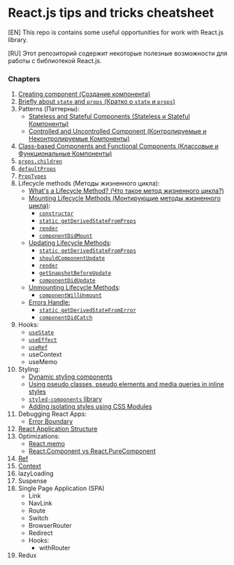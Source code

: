# React.js tips and tricks cheatsheet

[EN]
This repo is contains some useful opportunities for work with React.js library.

[RU]
Этот репозиторий содержит некоторые полезные возможности для работы с библиотекой React.js.

### Chapters

1. [Creating component (Создание компонента)](%20chapters/CreateComponent.md)
2. [Briefly about `state` and `props` (Кратко о `state` и `props`)](%20chapters/state_props.md)
3. Patterns (Паттерны): 
    * [Stateless and Stateful Components (Stateless и Stateful Компоненты)](%20chapters/patterns/StatelessStatefulComponents.md)
    * [Controlled and Uncontrolled Component (Контролируемые  и Неконтролируемые Компоненты)](%20chapters/patterns/ControlledUncontrolledComponents.md)
4. [Class-based Components and Functional Components (Классовые и Функциональные Компоненты)](%20chapters/ClassFuncComponents.md)
5. [`props.children`](%20chapters/props_children.md)
6. [`defaultProps`](%20chapters/defaultProps.md)
7. [`PropTypes`](%20chapters/PropTypes.md)
8. Lifecycle methods (Методы жизненного цикла):
    * [What's a Lifecycle Method? (Что такое метод жизненного цикла?)](%20chapters/lifecycle_methods/LifecycleMethodsDescr.md)
    * [Mounting Lifecycle Methods (Монтирующие методы жизненного цикла)](%20chapters/lifecycle_methods/types/mounting/MountingLifecycleMethods.md):
        * [`constructor`](%20chapters/lifecycle_methods/types/mounting/constructor.md)
        * [`static getDerivedStateFromProps`](%20chapters/lifecycle_methods/types/mounting/getDerivedStateFromProps.md)
        * [`render`](%20chapters/lifecycle_methods/types/mounting/render.md)
        * [`componentDidMount`](%20chapters/lifecycle_methods/types/mounting/componentDidMount.md)
    * [Updating Lifecycle Methods](%20chapters/lifecycle_methods/types/updating/UpdatingLifecycleMethods.md):
        * [`static getDerivedStateFromProps`](%20chapters/lifecycle_methods/types/mounting/getDerivedStateFromProps.md)
        * [`shouldComponentUpdate`](%20chapters/lifecycle_methods/types/updating/shouldComponentUpdate.md)
        * [`render`](%20chapters/lifecycle_methods/types/mounting/render.md)
        * [`getSnapshotBeforeUpdate`](%20chapters/lifecycle_methods/types/updating/getSnapshotBeforeUpdate.md)
        * [`componentDidUpdate`](%20chapters/lifecycle_methods/types/updating/componentDidUpdate.md)
    * [Unmounting Lifecycle Methods](%20chapters/lifecycle_methods/types/unmounting/UnmountingLifecycleMethods.md):
        * [`componentWillUnmount`](%20chapters/lifecycle_methods/types/unmounting/componentWillUnmount.md)
    * [Errors Handle:](%20chapters/lifecycle_methods/types/errors/errors_handle.md)
        * [`static getDerivedStateFromError`](%20chapters/lifecycle_methods/types/errors/getDerivedStateFromError.md)
        * [`componentDidCatch`](%20chapters/lifecycle_methods/types/errors/componentDidCatch.md)
9. Hooks:
    * [`useState`](%20chapters/hooks/useState.md) 
    * [`useEffect`](%20chapters/hooks/useEffect.md)
    * [`useRef`](%20chapters/hooks/useRef.md)
    * useContext
    * useMemo
10. Styling:
    * [Dynamic styling components](%20chapters/styling/dynamic_styling.md)  
    * [Using pseudo classes, pseudo elements and media queries in inline styles](%20chapters/styling/radium.md) 
    * [`styled-components` library](%20chapters/styling/styled-components.md) 
    * [Adding isolating styles using CSS Modules](%20chapters/styling/css_modules.md)   
11. Debugging React Apps:
    * [Error Boundary](%20chapters/debug/error_boundary.md)
12. [React Application Structure](%20chapters/structure/app_structure.md)
13. Optimizations:
    * [React.memo](%20chapters/optimization/react_memo.md)
    * [React.Component vs React.PureComponent](%20chapters/optimization/component_vs_purecomponent.md)
14. [Ref](%20chapters/ref/ref.md)
15. [Context](%20chapters/context/context.md)
16. lazyLoading
17. Suspense
18. Single Page Application (SPA)
    * Link
    * NavLink
    * Route
    * Switch
    * BrowserRouter
    * Redirect
    * Hooks:
        * withRouter
19. Redux        